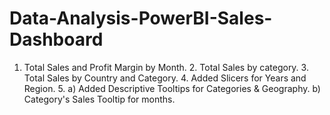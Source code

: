 # Data-Analysis-PowerBI-Sales-Dashboard
1. Total Sales and Profit Margin by Month. 2. Total Sales by category. 3. Total Sales by Country and Category. 4. Added Slicers for Years and Region. 5. a) Added Descriptive Tooltips for Categories &amp; Geography.   b) Category's Sales Tooltip for months.
